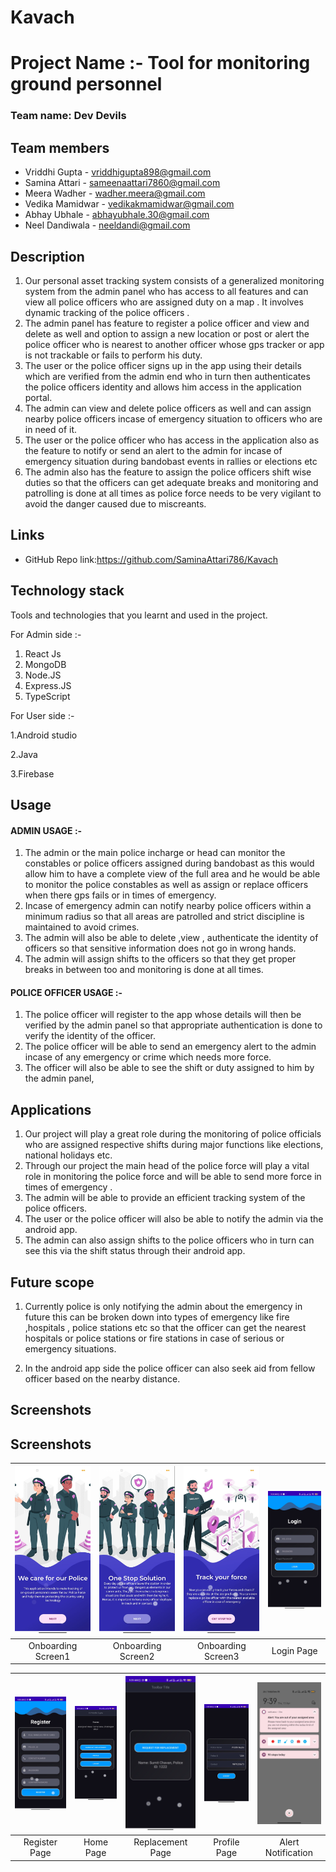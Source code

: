 # Kavach

# Project Name :- Tool for monitoring ground personnel


### Team name: Dev Devils

## Team members
* Vriddhi Gupta - vriddhigupta898@gmail.com
* Samina Attari - sameenaattari7860@gmail.com
* Meera Wadher - wadher.meera@gmail.com 
* Vedika Mamidwar  - vedikakmamidwar@gmail.com
* Abhay Ubhale  - abhayubhale.30@gmail.com
* Neel Dandiwala - neeldandi@gmail.com


## Description

1. Our personal asset tracking system consists of  a generalized monitoring system from the admin panel who has access to all features and can view all police officers who are assigned duty on a map . It involves dynamic tracking of the police officers .
2. The admin panel has feature to register a police officer and view and delete as well and option to assign a new location or post or alert the police officer who is nearest to another officer whose gps tracker or app is not trackable or fails to perform his duty. 
3. The user or the police officer signs up in the app using their details which are verified from the admin end who in turn then authenticates the police officers identity and allows him access in the application portal.
4. The admin can view and delete police officers as well and can assign nearby police officers incase of emergency situation to officers who are in need of it.
5. The user or the police officer who has access in the application also as the feature to  notify or send an alert to the admin for incase of emergency situation during bandobast events in rallies or elections etc
6. The admin also has the feature to assign the police officers shift wise duties so that the officers can get adequate breaks and monitoring and patrolling is done at all times as police force needs to be very vigilant to avoid the danger caused due to miscreants.


## Links
* GitHub Repo link:https://github.com/SaminaAttari786/Kavach

## Technology stack

Tools and technologies that you learnt and used in the project.

For Admin side :-
1. React Js
2. MongoDB
3. Node.JS
4. Express.JS
5. TypeScript

For User side :-

1.Android studio

2.Java

3.Firebase

## Usage

#### ADMIN USAGE :-
1. The admin or the main police incharge or head can monitor the constables or police officers assigned during bandobast as this would allow him to have a complete view of the full area and he would be able to monitor the police constables as well as assign or replace officers when there gps fails or in times of emergency.
2. Incase of emergency admin can notify nearby police officers within a minimum radius so that all areas are patrolled and strict discipline is maintained to avoid crimes.
3. The admin will also be able to delete ,view , authenticate the identity of officers so that sensitive information does not go in wrong hands.
4. The admin will assign shifts to the officers so that they get proper breaks in between too and monitoring is done at all times.

#### POLICE OFFICER USAGE :-

1. The police officer will register to the app whose details will then be verified by the admin panel so that appropriate authentication is done to verify the identity of the officer.
2. The police officer will be able to send an emergency alert to the admin incase of any emergency or crime which needs more force.
3. The officer will also be able to see the shift or duty assigned to him by the admin panel,

## Applications
1. Our project will play a great role during the monitoring of police officials who are assigned respective shifts during major functions like elections, national holidays etc. 
2. Through our project the main head of the police force will play a vital role in monitoring the police force and will be able to send more force in times of emergency .
3. The admin will be able to provide an efficient tracking system of the police officers.
4. The user or the police officer will also be able to notify the admin via the android app.
5. The admin can also assign shifts to the police officers who in turn can see this via the shift status through their android app.

## Future scope

1. Currently police is only notifying the admin about the emergency in future this can be broken down into types of emergency like fire ,hospitals , 
police stations etc so that the officer can get the nearest hospitals or police stations or fire stations in case of serious or emergency situations.

2. In the android app side the police officer can also seek aid from fellow officer based on the nearby distance.


## Screenshots
## Screenshots
| ![](https://github.com/SaminaAttari786/Kavach/blob/master/onboard1.jpeg) | ![](https://github.com/SaminaAttari786/Kavach/blob/master/onboard2.jpeg) | ![](https://github.com/SaminaAttari786/Kavach/blob/master/onboard3.jpeg) | ![](https://github.com/SaminaAttari786/Kavach/blob/master/login.jpeg) |
| :-------------: | :-------------:  | :-------------:  | :-------------:  |
|     Onboarding Screen1     |    Onboarding Screen2   |    Onboarding Screen3     |      Login Page    |

| ![](https://github.com/SaminaAttari786/Kavach/blob/master/register.jpeg) | ![](https://github.com/SaminaAttari786/Kavach/blob/master/home_page.jpeg) | ![](https://github.com/SaminaAttari786/Kavach/blob/master/emergency.jpeg) | ![](https://github.com/SaminaAttari786/Kavach/blob/master/profile.jpeg) | ![](https://github.com/SaminaAttari786/Kavach/blob/master/notification.jpeg) | 
| :-------------: | :-------------:  |  :-------------: | :-------------:  | :-------------:  | 
|     Register Page     |     Home Page   |   Replacement Page     |     Profile Page   |    Alert Notification   |   

